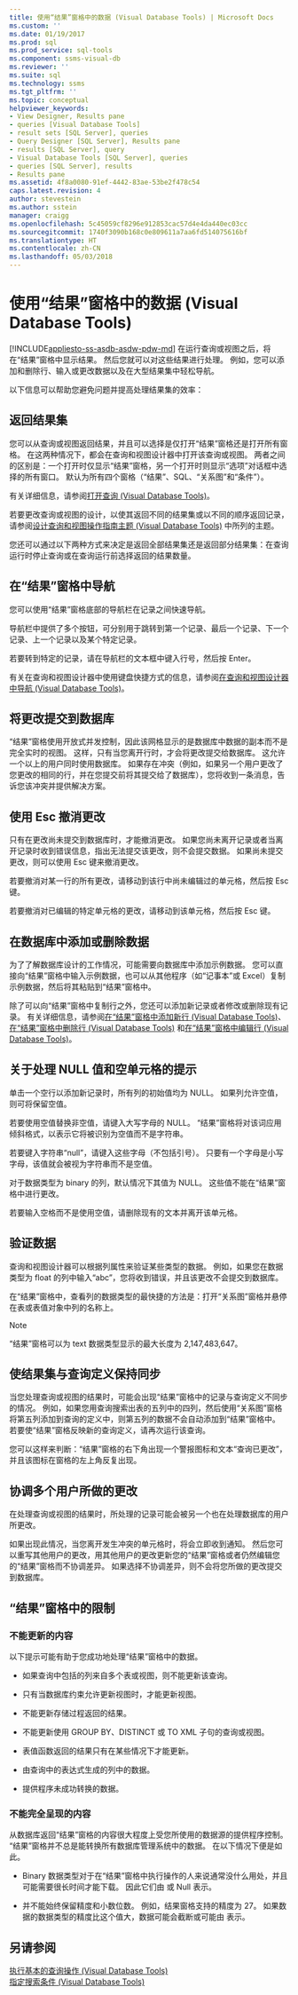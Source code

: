 ```yaml
---
title: 使用“结果”窗格中的数据 (Visual Database Tools) | Microsoft Docs
ms.custom: ''
ms.date: 01/19/2017
ms.prod: sql
ms.prod_service: sql-tools
ms.component: ssms-visual-db
ms.reviewer: ''
ms.suite: sql
ms.technology: ssms
ms.tgt_pltfrm: ''
ms.topic: conceptual
helpviewer_keywords:
- View Designer, Results pane
- queries [Visual Database Tools]
- result sets [SQL Server], queries
- Query Designer [SQL Server], Results pane
- results [SQL Server], query
- Visual Database Tools [SQL Server], queries
- queries [SQL Server], results
- Results pane
ms.assetid: 4f8a0080-91ef-4442-83ae-53be2f478c54
caps.latest.revision: 4
author: stevestein
ms.author: sstein
manager: craigg
ms.openlocfilehash: 5c45059cf8296e912853cac57d4e4da440ec03cc
ms.sourcegitcommit: 1740f3090b168c0e809611a7aa6fd514075616bf
ms.translationtype: HT
ms.contentlocale: zh-CN
ms.lasthandoff: 05/03/2018
---
```

# <a name="work-with-data-in-the-results-pane-visual-database-tools"></a>使用“结果”窗格中的数据 (Visual Database Tools)
[!INCLUDE[appliesto-ss-asdb-asdw-pdw-md](../../includes/appliesto-ss-asdb-asdw-pdw-md.md)]
在运行查询或视图之后，将在“结果”窗格中显示结果。 然后您就可以对这些结果进行处理。 例如，您可以添加和删除行、输入或更改数据以及在大型结果集中轻松导航。  
  
以下信息可以帮助您避免问题并提高处理结果集的效率：  
  
## <a name="returning-the-results-set"></a>返回结果集  
您可以从查询或视图返回结果，并且可以选择是仅打开“结果”窗格还是打开所有窗格。 在这两种情况下，都会在查询和视图设计器中打开该查询或视图。 两者之间的区别是：一个打开时仅显示“结果”窗格，另一个打开时则显示“选项”对话框中选择的所有窗口。 默认为所有四个窗格（“结果”、SQL、“关系图”和“条件”）。  
  
有关详细信息，请参阅[打开查询 (Visual Database Tools)](../../ssms/visual-db-tools/open-queries-visual-database-tools.md)。  
  
若要更改查询或视图的设计，以使其返回不同的结果集或以不同的顺序返回记录，请参阅[设计查询和视图操作指南主题 (Visual Database Tools)](../../ssms/visual-db-tools/design-queries-and-views-how-to-topics-visual-database-tools.md) 中所列的主题。  
  
您还可以通过以下两种方式来决定是返回全部结果集还是返回部分结果集：在查询运行时停止查询或在查询运行前选择返回的结果数量。  
  
## <a name="navigating-in-the-results-pane"></a>在“结果”窗格中导航  
您可以使用“结果”窗格底部的导航栏在记录之间快速导航。  
  
导航栏中提供了多个按钮，可分别用于跳转到第一个记录、最后一个记录、下一个记录、上一个记录以及某个特定记录。  
  
若要转到特定的记录，请在导航栏的文本框中键入行号，然后按 Enter。  
  
有关在查询和视图设计器中使用键盘快捷方式的信息，请参阅[在查询和视图设计器中导航 (Visual Database Tools)](../../ssms/visual-db-tools/navigate-in-the-query-and-view-designer-visual-database-tools.md)。  
  
## <a name="committing-changes-to-the-database"></a>将更改提交到数据库  
“结果”窗格使用开放式并发控制，因此该网格显示的是数据库中数据的副本而不是完全实时的视图。 这样，只有当您离开行时，才会将更改提交给数据库。 这允许一个以上的用户同时使用数据库。 如果存在冲突（例如，如果另一个用户更改了您更改的相同的行，并在您提交前将其提交给了数据库），您将收到一条消息，告诉您该冲突并提供解决方案。  
  
## <a name="undo-changes-using-esc"></a>使用 Esc 撤消更改  
只有在更改尚未提交到数据库时，才能撤消更改。 如果您尚未离开记录或者当离开记录时收到错误信息，指出无法提交该更改，则不会提交数据。 如果尚未提交更改，则可以使用 Esc 键来撤消更改。  
  
若要撤消对某一行的所有更改，请移动到该行中尚未编辑过的单元格，然后按 Esc 键。  
  
若要撤消对已编辑的特定单元格的更改，请移动到该单元格，然后按 Esc 键。  
  
## <a name="adding-or-deleting-data-in-the-database"></a>在数据库中添加或删除数据  
为了了解数据库设计的工作情况，可能需要向数据库中添加示例数据。 您可以直接向“结果”窗格中输入示例数据，也可以从其他程序（如“记事本”或 Excel）复制示例数据，然后将其粘贴到“结果”窗格中。  
  
除了可以向“结果”窗格中复制行之外，您还可以添加新记录或者修改或删除现有记录。 有关详细信息，请参阅[在“结果”窗格中添加新行 (Visual Database Tools)](../../ssms/visual-db-tools/add-new-rows-in-the-results-pane-visual-database-tools.md)、[在“结果”窗格中删除行 (Visual Database Tools)](../../ssms/visual-db-tools/delete-rows-in-the-results-pane-visual-database-tools.md) 和[在“结果”窗格中编辑行 (Visual Database Tools)](../../ssms/visual-db-tools/edit-rows-in-the-results-pane-visual-database-tools.md)。  
  
## <a name="tips-for-working-with-null-values-and-empty-cells"></a>关于处理 NULL 值和空单元格的提示  
单击一个空行以添加新记录时，所有列的初始值均为 NULL。 如果列允许空值，则可将保留空值。  
  
若要使用空值替换非空值，请键入大写字母的 NULL。 “结果”窗格将对该词应用倾斜格式，以表示它将被识别为空值而不是字符串。  
  
若要键入字符串“null”，请键入这些字母（不包括引号）。 只要有一个字母是小写字母，该值就会被视为字符串而不是空值。  
  
对于数据类型为 binary 的列，默认情况下其值为 NULL。 这些值不能在“结果”窗格中进行更改。  
  
若要输入空格而不是使用空值，请删除现有的文本并离开该单元格。  
  
## <a name="validating-data"></a>验证数据  
查询和视图设计器可以根据列属性来验证某些类型的数据。 例如，如果您在数据类型为 float 的列中输入“abc”，您将收到错误，并且该更改不会提交到数据库。  
  
在“结果”窗格中，查看列的数据类型的最快捷的方法是：打开“关系图”窗格并悬停在表或表值对象中列的名称上。  
  
> [!NOTE]  
> “结果”窗格可以为 text 数据类型显示的最大长度为 2,147,483,647。  
  
## <a name="keeping-the-results-set-synchronized-with-the-query-definition"></a>使结果集与查询定义保持同步  
当您处理查询或视图的结果时，可能会出现“结果”窗格中的记录与查询定义不同步的情况。 例如，如果您用查询搜索出表的五列中的四列，然后使用“关系图”窗格将第五列添加到查询的定义中，则第五列的数据不会自动添加到“结果”窗格中。 若要使“结果”窗格反映新的查询定义，请再次运行该查询。  
  
您可以这样来判断：“结果”窗格的右下角出现一个警报图标和文本“查询已更改”，并且该图标在窗格的左上角反复出现。  
  
## <a name="reconciling-changes-made-by-multiple-users"></a>协调多个用户所做的更改  
在处理查询或视图的结果时，所处理的记录可能会被另一个也在处理数据库的用户所更改。  
  
如果出现此情况，当您离开发生冲突的单元格时，将会立即收到通知。 然后您可以重写其他用户的更改，用其他用户的更改更新您的“结果”窗格或者仍然编辑您的“结果”窗格而不协调差异。 如果选择不协调差异，则不会将您所做的更改提交到数据库。  
  
## <a name="limitations-in-the-results-pane"></a>“结果”窗格中的限制  
  
### <a name="what-can-not-be-updated"></a>不能更新的内容  
以下提示可能有助于您成功地处理“结果”窗格中的数据。  
  
-   如果查询中包括的列来自多个表或视图，则不能更新该查询。  
  
-   只有当数据库约束允许更新视图时，才能更新视图。  
  
-   不能更新存储过程返回的结果。  
  
-   不能更新使用 GROUP BY、DISTINCT 或 TO XML 子句的查询或视图。  
  
-   表值函数返回的结果只有在某些情况下才能更新。  
  
-   由查询中的表达式生成的列中的数据。  
  
-   提供程序未成功转换的数据。  
  
### <a name="what-can-not-be-represented-fully"></a>不能完全呈现的内容  
从数据库返回“结果”窗格的内容很大程度上受您所使用的数据源的提供程序控制。 “结果”窗格并不总是能转换所有数据库管理系统中的数据。 在以下情况下便是如此。  
  
-   Binary 数据类型对于在“结果”窗格中执行操作的人来说通常没什么用处，并且可能需要很长时间才能下载。 因此它们由 <Binary data> 或 Null 表示。  
  
-   并不能始终保留精度和小数位数。 例如，结果窗格支持的精度为 27。 如果数据的数据类型的精度比这个值大，数据可能会截断或可能由 *<Unable to read data>* 表示。  
  
## <a name="see-also"></a>另请参阅  
[执行基本的查询操作 (Visual Database Tools)](../../ssms/visual-db-tools/perform-basic-operations-with-queries-visual-database-tools.md)  
[指定搜索条件 (Visual Database Tools)](../../ssms/visual-db-tools/specify-search-criteria-visual-database-tools.md)  
  
